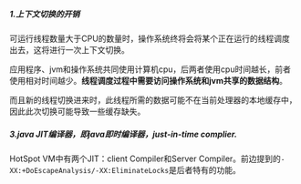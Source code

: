 
##### 1.上下文切换的开销

可运行线程数量大于CPU的数量时，操作系统终将会将某个正在运行的线程调度出去，这将进行一次上下文切换。

应用程序、jvm和操作系统共同使用计算机cpu，后两者使用cpu时间越长，前者使用相对时间越少。**线程调度过程中需要访问操作系统和jvm共享的数据结构**。

而且新的线程切换进来时，此线程所需的数据可能不在当前处理器的本地缓存中，因此此次切换可能导致一些缓存缺失。

##### 3.java JIT编译器，即java即时编译器，just-in-time complier.

HotSpot VM中有两个JIT：client Compiler和Server Compiler。前边提到的`-XX:+DoEscapeAnalysis/-XX:EliminateLocks`是后者特有的功能。



